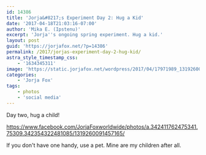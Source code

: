 ```yaml
---
id: 14386
title: 'Jorja&#8217;s Experiment Day 2: Hug a Kid'
date: '2017-04-18T21:03:16-07:00'
author: 'Mika E. (Ipstenu)'
excerpt: 'Jorja''s ongoing spring experiment. Hug a kid.'
layout: post
guid: 'https://jorjafox.net/?p=14386'
permalink: /2017/jorjas-experiment-day-2-hug-kid/
astra_style_timestamp_css:
    - '1634345311'
image: 'https://static.jorjafox.net/wordpress/2017/04/17971989_1319260091457165_4554113485690617478_o.jpg'
categories:
    - 'Jorja Fox'
tags:
    - photos
    - 'social media'
---
```


Day two, hug a child!

https://www.facebook.com/JorjaFoxworldwide/photos/a.342411762475341.75309.342354322481085/1319260091457165/

If you don't have one handy, use a pet. Mine are my children after all.